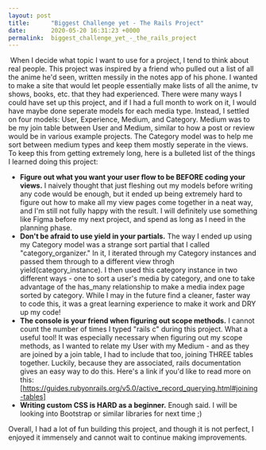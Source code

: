 ```yaml
---
layout: post
title:      "Biggest Challenge yet - The Rails Project"
date:       2020-05-20 16:31:23 +0000
permalink:  biggest_challenge_yet_-_the_rails_project
---
```


​
When I decide what topic I want to use for a project, I tend to think about real people. This project was inspired by a friend who pulled out a list of all the anime he'd seen, written messily in the notes app of his phone. I wanted to make a site that would let people essentially make lists of all the anime, tv shows, books, etc. that they had experienced. There were many ways I could have set up this project, and if I had a full month to work on it, I would have maybe done seperate models for each media type. Instead, I settled on four models: User, Experience, Medium, and Category. Medium was to be my join table between User and Medium, similar to how a post or review would be in various example projects. The Category model was to help me sort between medium types and keep them mostly seperate in the views.
​
To keep this from getting extremely long, here is a bulleted list of the things I learned doing this project:
* **Figure out what you want your user flow to be BEFORE coding your views.** I naively thought that just fleshing out my models before writing any code would be enough, but it ended up being extremely hard to figure out how to make all my view pages come together in a neat way, and I'm still not fully happy with the result. I will definitely use something like Figma before my next project, and spend as long as I need in the planning phase.
* **Don't be afraid to use yield in your partials.** The way I ended up using my Category model was a strange sort partial that I called "category_organizer." In it, I iterated through my Category instances and passed them through to a different view throgh yield(category_instance). I then used this category instance in two different ways - one to sort a user's media by category, and one to take advantage of the has_many relationship to make a media index page sorted by category. While I may in the future find a cleaner, faster way to code this, it was a great learning experience to make it work and DRY up my code!
* **The console is your friend when figuring out scope methods.** I cannot count the number of times I typed "rails c" during this project. What a useful tool! It was especially necessary when figuring out my scope methods, as I wanted to relate my User with my Medium - and as they are joined by a join table, I had to include that too, joining THREE tables together. Luckily, because they are associated, rails documentation gives an easy way to do this. Here's a link if you'd like to read more on this: [https://guides.rubyonrails.org/v5.0/active_record_querying.html#joining-tables]
* **Writing custom CSS is HARD as a beginner.** Enough said. I will be looking into Bootstrap or similar libraries for next time ;)

Overall, I had a lot of fun building this project, and though it is not perfect, I enjoyed it immensely and cannot wait to continue making improvements.
